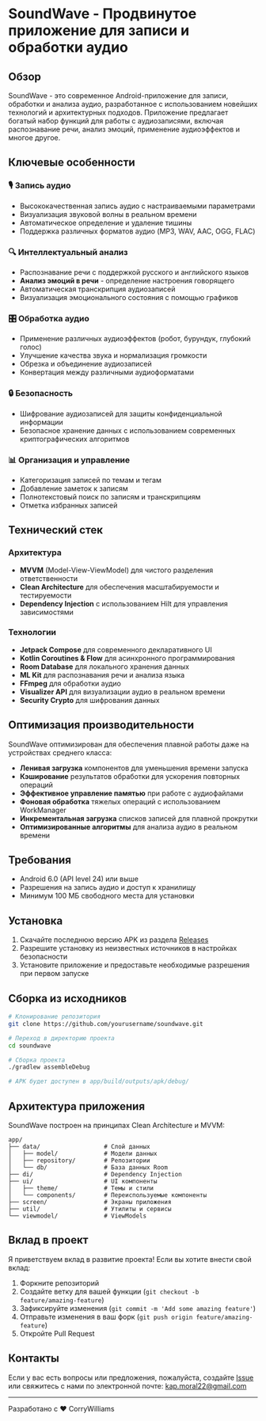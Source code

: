 # SoundWave - Продвинутое приложение для записи и обработки аудио

## Обзор

SoundWave - это современное Android-приложение для записи, обработки и анализа аудио, разработанное с использованием новейших технологий и архитектурных подходов. Приложение предлагает богатый набор функций для работы с аудиозаписями, включая распознавание речи, анализ эмоций, применение аудиоэффектов и многое другое.

## Ключевые особенности

### 🎙️ Запись аудио
- Высококачественная запись аудио с настраиваемыми параметрами
- Визуализация звуковой волны в реальном времени
- Автоматическое определение и удаление тишины
- Поддержка различных форматов аудио (MP3, WAV, AAC, OGG, FLAC)

### 🔍 Интеллектуальный анализ
- Распознавание речи с поддержкой русского и английского языков
- **Анализ эмоций в речи** - определение настроения говорящего
- Автоматическая транскрипция аудиозаписей
- Визуализация эмоционального состояния с помощью графиков

### 🎛️ Обработка аудио
- Применение различных аудиоэффектов (робот, бурундук, глубокий голос)
- Улучшение качества звука и нормализация громкости
- Обрезка и объединение аудиозаписей
- Конвертация между различными аудиоформатами

### 🔒 Безопасность
- Шифрование аудиозаписей для защиты конфиденциальной информации
- Безопасное хранение данных с использованием современных криптографических алгоритмов

### 📊 Организация и управление
- Категоризация записей по темам и тегам
- Добавление заметок к записям
- Полнотекстовый поиск по записям и транскрипциям
- Отметка избранных записей

## Технический стек

### Архитектура
- **MVVM** (Model-View-ViewModel) для чистого разделения ответственности
- **Clean Architecture** для обеспечения масштабируемости и тестируемости
- **Dependency Injection** с использованием Hilt для управления зависимостями

### Технологии
- **Jetpack Compose** для современного декларативного UI
- **Kotlin Coroutines & Flow** для асинхронного программирования
- **Room Database** для локального хранения данных
- **ML Kit** для распознавания речи и анализа языка
- **FFmpeg** для обработки аудио
- **Visualizer API** для визуализации аудио в реальном времени
- **Security Crypto** для шифрования данных

## Оптимизация производительности

SoundWave оптимизирован для обеспечения плавной работы даже на устройствах среднего класса:

- **Ленивая загрузка** компонентов для уменьшения времени запуска
- **Кэширование** результатов обработки для ускорения повторных операций
- **Эффективное управление памятью** при работе с аудиофайлами
- **Фоновая обработка** тяжелых операций с использованием WorkManager
- **Инкрементальная загрузка** списков записей для плавной прокрутки
- **Оптимизированные алгоритмы** для анализа аудио в реальном времени

## Требования

- Android 6.0 (API level 24) или выше
- Разрешения на запись аудио и доступ к хранилищу
- Минимум 100 МБ свободного места для установки

## Установка

1. Скачайте последнюю версию APK из раздела [Releases](https://github.com/yourusername/soundwave/releases)
2. Разрешите установку из неизвестных источников в настройках безопасности
3. Установите приложение и предоставьте необходимые разрешения при первом запуске

## Сборка из исходников

```bash
# Клонирование репозитория
git clone https://github.com/yourusername/soundwave.git

# Переход в директорию проекта
cd soundwave

# Сборка проекта
./gradlew assembleDebug

# APK будет доступен в app/build/outputs/apk/debug/
```

## Архитектура приложения

SoundWave построен на принципах Clean Architecture и MVVM:

```
app/
├── data/                  # Слой данных
│   ├── model/             # Модели данных
│   ├── repository/        # Репозитории
│   └── db/                # База данных Room
├── di/                    # Dependency Injection
├── ui/                    # UI компоненты
│   ├── theme/             # Темы и стили
│   └── components/        # Переиспользуемые компоненты
├── screen/                # Экраны приложения
├── util/                  # Утилиты и сервисы
└── viewmodel/             # ViewModels
```

## Вклад в проект

Я приветствуем вклад в развитие проекта! Если вы хотите внести свой вклад:

1. Форкните репозиторий
2. Создайте ветку для вашей функции (`git checkout -b feature/amazing-feature`)
3. Зафиксируйте изменения (`git commit -m 'Add some amazing feature'`)
4. Отправьте изменения в ваш форк (`git push origin feature/amazing-feature`)
5. Откройте Pull Request



## Контакты

Если у вас есть вопросы или предложения, пожалуйста, создайте [Issue](https://github.com/Aristvodolaz/soundwave/issues) или свяжитесь с нами по электронной почте: kap.moral22@gmail.com

---

Разработано с ❤️ CorryWilliams
